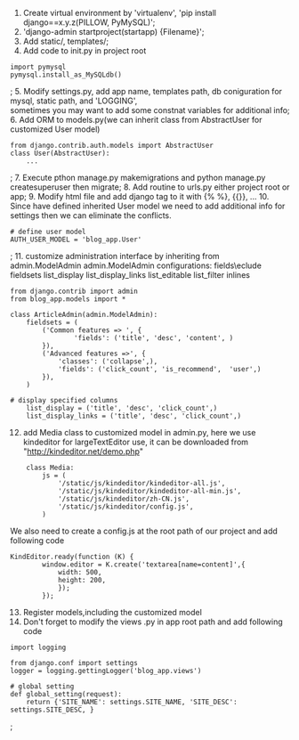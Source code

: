 1. Create virtual environment by 'virtualenv', 'pip install django==x.y.z(PILLOW, PyMySQL)';
2. 'django-admin startproject(startapp) {Filename}';
3. Add static/, templates/;
4. Add code to init.py in project root
```
import pymysql
pymysql.install_as_MySQLdb()
```
;
5. Modify settings.py, add app name, templates path, db coniguration for mysql, static path, and 'LOGGING',      
sometimes you may want to add some constnat variables for additional info;
6. Add ORM to models.py(we can inherit class from AbstractUser for customized User model)
```
from django.contrib.auth.models import AbstractUser
class User(AbstractUser):
	...
```
;
7. Execute pthon manage.py makemigrations and python manage.py createsuperuser then migrate;
8. Add routine to urls.py either project root or app;
9. Modify html file and add django tag to it with {% %},  {{}}, ...
10. Since have defined inherited User model we need to add additional info for settings then we can eliminate the conflicts.
```
# define user model
AUTH_USER_MODEL = 'blog_app.User'
```
;
11.  customize administration interface by inheriting from admin.ModelAdmin
admin.ModelAdmin configurations:
fields\eclude
fieldsets
list\_display
list\_display\_links
list\_editable
list\_filter
inlines
```
from django.contrib import admin
from blog_app.models import *

class ArticleAdmin(admin.ModelAdmin):
	fieldsets = (
		('Common features => ', {
				'fields': ('title', 'desc', 'content', )
		}),
		('Advanced features =>', {
			'classes': ('collapse',),
			'fields': ('click_count', 'is_recommend',  'user',)
		}),
	)

# display specified columns
	list_display = ('title', 'desc', 'click_count',)
	list_display_links = ('title', 'desc', 'click_count',)

```
12. add Media class to customized model in admin.py, here we use kindeditor for 
largeTextEditor use, it can be downloaded from "http://kindeditor.net/demo.php" 
```
	class Media:
		js = (
			'/static/js/kindeditor/kindeditor-all.js',
			'/static/js/kindeditor/kindeditor-all-min.js',
			'/static/js/kindeditor/zh-CN.js',
			'/static/js/kindeditor/config.js',
		)

```
We also need to create a config.js at the root path of our project and add following code
```
KindEditor.ready(function (K) {
		window.editor = K.create('textarea[name=content]',{
			width: 500,
			height: 200,
			});
		});
```

13. Register models,including the customized model
14. Don't forget to modify the views .py in app root path and add following code
```
import logging

from django.conf import settings
logger = logging.gettingLogger('blog_app.views')

# global setting
def global_setting(request):
	return {'SITE_NAME': settings.SITE_NAME, 'SITE_DESC': settings.SITE_DESC, }
```
;
